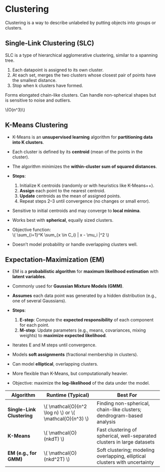 # Clustering

Clustering is a way to describe unlabeled by putting objects into groups or clusters. 


## **Single-Link Clustering (SLC)**

SLC is a type of hierarchical agglomerative clustering, similar to a spanning tree.

1. Each datapoint is assigned to its own cluster.  
2. At each set, merges the two clusters whose closest pair of points have the smallest distance.
3. Stop when k clusters have formed.

Forms elongated chain-like clusters. Can handle non-spherical shapes but is sensitive to noise and outliers.

\\(O(n^3)\\)

## **K-Means Clustering**

- K-Means is an **unsupervised learning** algorithm for **partitioning data into K clusters**.  
- Each cluster is defined by its **centroid** (mean of the points in the cluster).  
- The algorithm minimizes the **within-cluster sum of squared distances**.  
- **Steps**:  
  1. Initialize K centroids (randomly or with heuristics like K-Means++).  
  2. **Assign** each point to the nearest centroid.  
  3. **Update** centroids as the mean of assigned points.  
  4. Repeat steps 2–3 until convergence (no changes or small error).  

- Sensitive to initial centroids and may converge to **local minima**.  
- Works best with **spherical**, equally sized clusters.  

- Objective function:  
  \\( \sum_{i=1}^K \sum_{x \in C_i} \| x - \mu_i \|^2 \\)

- Doesn’t model probability or handle overlapping clusters well.


## **Expectation-Maximization (EM)**

- EM is a **probabilistic algorithm** for **maximum likelihood estimation** with **latent variables**.  
- Commonly used for **Gaussian Mixture Models (GMM)**.  
- **Assumes** each data point was generated by a hidden distribution (e.g., one of several Gaussians).  

- **Steps**:  
  1. **E-step**: Compute the **expected responsibility** of each component for each point.  
  2. **M-step**: Update parameters (e.g., means, covariances, mixing weights) to **maximize expected likelihood**.  

- Iterates E and M steps until convergence.  
- Models **soft assignments** (fractional membership in clusters).  
- Can model **elliptical**, overlapping clusters.  
- More flexible than K-Means, but computationally heavier.   
- Objective: maximize the **log-likelihood** of the data under the model.

| Algorithm               | Runtime (Typical)         | Best For                                          |
|------------------------|---------------------------|---------------------------------------------------|
| **Single-Link Clustering** | \\( \mathcal{O}(n^2 \log n) \\) or \\( \mathcal{O}(n^3) \\) | Finding non-spherical, chain-like clusters; dendrogram-based analysis |
| **K-Means**            | \\( \mathcal{O}(nkdT) \\) | Fast clustering of spherical, well-separated clusters in large datasets |
| **EM (e.g., for GMM)** | \\( \mathcal{O}(nkd^2T) \\) | Soft clustering; modeling overlapping, elliptical clusters with uncertainty |
